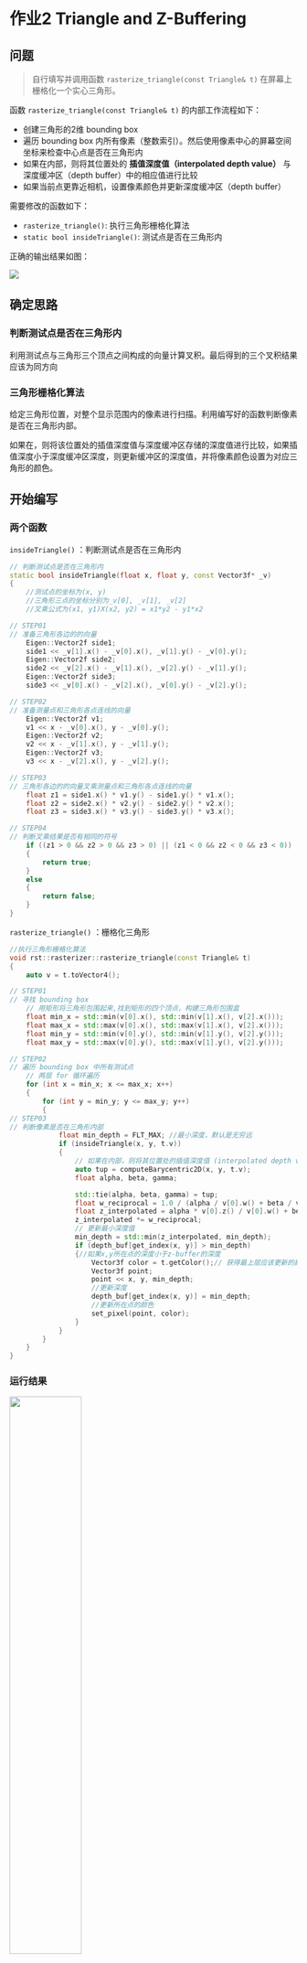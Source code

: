 # 作业2 Triangle and Z-Buffering

## 问题

> 自行填写并调用函数 `rasterize_triangle(const Triangle& t)` 在屏幕上栅格化一个实心三角形。

函数 `rasterize_triangle(const Triangle& t)` 的内部工作流程如下：

- 创建三角形的2维 bounding box
- 遍历 bounding box 内所有像素（整数索引）。然后使用像素中心的屏幕空间坐标来检查中心点是否在三角形内
- 如果在内部，则将其位置处的 **插值深度值（interpolated depth value）** 与深度缓冲区（depth buffer）中的相应值进行比较
- 如果当前点更靠近相机，设置像素颜色并更新深度缓冲区（depth buffer）

需要修改的函数如下：

- `rasterize_triangle()`: 执行三角形栅格化算法
- `static bool insideTriangle()`: 测试点是否在三角形内

正确的输出结果如图：

<img src=./img/hw2_output.png>

## 确定思路

### 判断测试点是否在三角形内

利用测试点与三角形三个顶点之间构成的向量计算叉积。最后得到的三个叉积结果应该为同方向

### 三角形栅格化算法

给定三角形位置，对整个显示范围内的像素进行扫描。利用编写好的函数判断像素是否在三角形内部。

如果在，则将该位置处的插值深度值与深度缓冲区存储的深度值进行比较，如果插值深度小于深度缓冲区深度，则更新缓冲区的深度值，并将像素颜色设置为对应三角形的颜色。


## 开始编写

### 两个函数

`insideTriangle()` ：判断测试点是否在三角形内

```cpp
// 判断测试点是否在三角形内
static bool insideTriangle(float x, float y, const Vector3f* _v)
{
    //测试点的坐标为(x, y)
    //三角形三点的坐标分别为_v[0], _v[1], _v[2]
    //叉乘公式为(x1, y1)X(x2, y2) = x1*y2 - y1*x2

// STEP01
// 准备三角形各边的的向量
    Eigen::Vector2f side1;
    side1 << _v[1].x() - _v[0].x(), _v[1].y() - _v[0].y();
    Eigen::Vector2f side2;
    side2 << _v[2].x() - _v[1].x(), _v[2].y() - _v[1].y();
    Eigen::Vector2f side3;
    side3 << _v[0].x() - _v[2].x(), _v[0].y() - _v[2].y();

// STEP02
// 准备测量点和三角形各点连线的向量
    Eigen::Vector2f v1;
    v1 << x - _v[0].x(), y - _v[0].y();
    Eigen::Vector2f v2;
    v2 << x - _v[1].x(), y - _v[1].y();
    Eigen::Vector2f v3;
    v3 << x - _v[2].x(), y - _v[2].y();

// STEP03
// 三角形各边的的向量叉乘测量点和三角形各点连线的向量
    float z1 = side1.x() * v1.y() - side1.y() * v1.x();
    float z2 = side2.x() * v2.y() - side2.y() * v2.x();
    float z3 = side3.x() * v3.y() - side3.y() * v3.x();

// STEP04
// 判断叉乘结果是否有相同的符号
    if ((z1 > 0 && z2 > 0 && z3 > 0) || (z1 < 0 && z2 < 0 && z3 < 0))
    {
        return true;
    }
    else
    {
        return false;
    }
}
```

`rasterize_triangle()` ：栅格化三角形

```cpp
//执行三角形栅格化算法
void rst::rasterizer::rasterize_triangle(const Triangle& t)
{
    auto v = t.toVector4();

// STEP01
// 寻找 bounding box
    // 用矩形将三角形包围起来,找到矩形的四个顶点，构建三角形包围盒
    float min_x = std::min(v[0].x(), std::min(v[1].x(), v[2].x()));
    float max_x = std::max(v[0].x(), std::max(v[1].x(), v[2].x()));
    float min_y = std::min(v[0].y(), std::min(v[1].y(), v[2].y()));
    float max_y = std::max(v[0].y(), std::max(v[1].y(), v[2].y()));

// STEP02
// 遍历 bounding box 中所有测试点
    // 两层 for 循环遍历
    for (int x = min_x; x <= max_x; x++)
    {
        for (int y = min_y; y <= max_y; y++)
        {
// STEP03
// 判断像素是否在三角形内部
            float min_depth = FLT_MAX; //最小深度，默认是无穷远
            if (insideTriangle(x, y, t.v))
            {
                // 如果在内部，则将其位置处的插值深度值 (interpolated depth value) 与深度缓冲区 (depth buffer) 中的相应值进行比较
                auto tup = computeBarycentric2D(x, y, t.v);
                float alpha, beta, gamma;

                std::tie(alpha, beta, gamma) = tup;
                float w_reciprocal = 1.0 / (alpha / v[0].w() + beta / v[1].w() + gamma / v[2].w());
                float z_interpolated = alpha * v[0].z() / v[0].w() + beta * v[1].z() / v[1].w() + gamma * v[2].z() / v[2].w();
                z_interpolated *= w_reciprocal;
                // 更新最小深度值
                min_depth = std::min(z_interpolated, min_depth);
                if (depth_buf[get_index(x, y)] > min_depth)
                {//如果x,y所在点的深度小于z-buffer的深度
                    Vector3f color = t.getColor();// 获得最上层应该更新的颜色
                    Vector3f point;
                    point << x, y, min_depth;
                    //更新深度
                    depth_buf[get_index(x, y)] = min_depth;
                    //更新所在点的颜色
                    set_pixel(point, color);
                }
            }
        }
    }
}
```

### 运行结果

<img src=./img/hw2_rasterize_triangle_output.png width=50%>

## 提高项

> 用 super-sampling 处理 Anti-aliasing : 注意到当放大图像时，图片边缘会有锯齿感，可以使用 super-sampling 来解决这个问题。
> 方法：对每个像素进行 2*2 采样，并比较前后的结果（这里不考虑像素与像素之间的样本复用）。需要注意的是，对于像素内的每一个样本都需要维护它自己的深度值，即每一个像素都需要维护一个 `sample_list` 。最后，如果实现正确的话，得到的三角形不应该有不正常的黑边

### MSAA 算法

多重采样抗锯齿 Multisampling Anti-Aliasing，MSAA，最常见的反锯齿算法，首先来自于OpenGL

只对z缓冲（z-buffer）和模板缓存（stencil buffer）中的数据进行超级采样抗锯齿的处理。可以简单理解为只对多边形的边缘进行抗锯齿处理。从而相比SSAA对画面中的所有数据进行处理，MSAA对资源的消耗需求大幅度减少，不过在画纸上可能稍有不如SSAA。

### 算法实现

```cpp
void rst::rasterizer::rasterize_triangle(const Triangle& t)

{//执行三角形栅格化算法

   auto v = t.toVector4();

   // 相邻两个像素之间差值为1
   // 这里将每个像素分成4份，即进行 2*2 采样
   // x，y分别取值
   // +0.25, +0.25; +0.75, +0.25; +0.75, +0.75; +0.25, +0.75;
   std::vector<float> _msaa{ 0.25,0.25,0.75,0.75,0.25 };

   float min_x = std::min(v[0].x(), std::min(v[1].x(), v[2].x()));
   float max_x = std::max(v[0].x(), std::max(v[1].x(), v[2].x()));
   float min_y = std::min(v[0].y(), std::min(v[1].y(), v[2].y()));
   float max_y = std::max(v[0].y(), std::max(v[1].y(), v[2].y()));

   for (int x = min_x; x <= max_x; x++)
   {
       for (int y = min_y; y <= max_y; y++)
       {
           float min_depth = FLT_MAX;
           float count = 0.0;
           for (int k = 0; k < 4; k++)
           {// 遍历采样的四个点
               if (insideTriangle(x + _msaa[k + 1], y + _msaa[k], t.v))
               {// 寻找四个采样点中处于三角形内部的点
                   auto tup = computeBarycentric2D(x + _msaa[k + 1], y + _msaa[k], t.v);
                   float alpha, beta, gamma;
                   std::tie(alpha, beta, gamma) = tup;
                   float w_reciprocal = 1.0 / (alpha / v[0].w() + beta / v[1].w() + gamma / v[2].w());
                   float z_interpolated = alpha * v[0].z() / v[0].w() + beta * v[1].z() / v[1].w() + gamma * v[2].z() / v[2].w();
                   z_interpolated *= w_reciprocal;
                   count += 0.25; // 每个采样点占比 1/4
                   min_depth = std::min(z_interpolated, min_depth);
               }
           }
           
           if (count > 0 && depth_buf[get_index(x, y)] > min_depth)
           {// count不为0，就说明该像素至少有 1/4 部分在三角形内
               Vector3f color = t.getColor() * count;// 给颜色加上采样点权重
               Vector3f point;
               point << x, y, min_depth;
               depth_buf[get_index(x, y)] = min_depth;
               set_pixel(point, color);
           }
       }
   }
}
```
### 运行结果

<img src=./img/hw2_msaa_output.png width=50%>

与之前的运行结果进行对比可以发现，先前蓝色三角形边缘处明显的锯齿感在此时已经几乎感觉不到了。

### 黑边分析

仔细观察运行结果，发现在绿色三角形和蓝色三角形重叠部分的边缘上出现了很窄的黑边。

修改代码，让蓝色三角形处于绿色三角形上方，进行对比。

<img src=./img/hw2_msaa_output_blueUp.png width=50%>

为了对比，这里再给出不使用 MSAA 算法时，蓝色三角形在上方时的情况：

<img src=./img/hw2_output_blueUp.png width=50%>

可以发现，黑色描边只在使用了 MSAA 采样算法时出现。

因为在 MSAA 中通过计算图形对某个像素的覆盖率来调整位于图形边缘位置的像素颜色，当覆盖率过低时，接近于 0 的权重值会使得原本的 rgb 颜色数值同样接近于 0，进而导致显示出的颜色接近于黑色。同时蓝色三角形又位于绿色三角形的下方，这就导致重合部分的蓝色完全不会写入像素。

### 解决办法

对每个像素的四个采样点用深度和颜色表进行维护，最后设置像素颜色时，根据四个采样点的颜色之和进行计算。

```cpp
void rst::rasterizer::rasterize_triangle(const Triangle& t) {//执行三角形栅格化算法
    auto v = t.toVector4();
    std::vector<float> msaa{ 0.25,0.25,0.75,0.75,0.25 };

    // 用矩形将三角形包围起来,找到矩形的四个顶点，构建三角形包围盒
    float min_x = std::min(v[0].x(), std::min(v[1].x(), v[2].x()));
    float max_x = std::max(v[0].x(), std::max(v[1].x(), v[2].x()));
    float min_y = std::min(v[0].y(), std::min(v[1].y(), v[2].y()));
    float max_y = std::max(v[0].y(), std::max(v[1].y(), v[2].y()));

    // 遍历三角形包围盒中的所有测试点
    for (int x = min_x; x <= max_x; x++)
    {
        for (int y = min_y; y <= max_y; y++)
        {
            float min_depth = FLT_MAX; //最小深度，默认是无穷远
            int eid = get_index(x, y) * 4;
            for (int k = 0; k < 4; k++)
            {
                if (insideTriangle(x + msaa[k + 1], y + msaa[k], t.v))
                {
                    //如果在三角形内部，计算当前深度,得到当前最小深度
                    auto tup = computeBarycentric2D(x, y, t.v);
                    float alpha, beta, gamma;
                    std::tie(alpha, beta, gamma) = tup;
                    float w_reciprocal = 1.0 / (alpha / v[0].w() + beta / v[1].w() + gamma / v[2].w());
                    float z_interpolated = alpha * v[0].z() / v[0].w() + beta * v[1].z() / v[1].w() + gamma * v[2].z() / v[2].w();
                    z_interpolated *= w_reciprocal;

// depth_sample 维护采样点深度值
// frame_sample 维护采样点颜色，/4 为了保证求和后其整体亮度不变
                    if (z_interpolated < depth_sample[eid + k]) {// 根据插值更新深度列表和颜色
                        depth_sample[eid + k] = z_interpolated;
                        frame_sample[eid + k] = t.getColor() / 4;
                    }

                    min_depth = std::min(depth_sample[eid+k], z_interpolated);
                }
            }
            Vector3f color = frame_sample[eid + 0] + frame_sample[eid + 1] + frame_sample[eid + 2] + frame_sample[eid + 3];
            Vector3f point;
            point << x, y, min_depth;
            set_pixel(point, color);
            depth_buf[get_index(x, y)] = std::min(min_depth, depth_buf[get_index(x,y)]);
        }
    }
}
```

头文件中声明

```cpp
namespace rst{
    class rasterizer{
        ...
        private:
            std::vector<Eigen::Vector3f> frame_sample;
            std::vector<float> depth_sample;
    };
}
```

构造函数初始化：

```cpp
rst::rasterizer::rasterizer(int w, int h) : width(w), height(h)
{
    frame_buf.resize(w * h);
    depth_buf.resize(w * h);
// 因为每个像素以 2*2 采样
// 所以需要维护的列表是之前的 4 倍
    frame_sample.resize(w * h * 4);
    depth_sample.resize(w * h * 4);
}
```

```cpp
void rst::rasterizer::clear(rst::Buffers buff)
{
    if ((buff & rst::Buffers::Color) == rst::Buffers::Color)
    {
        std::fill(frame_buf.begin(), frame_buf.end(), Eigen::Vector3f{0, 0, 0});
        std::fill(frame_sample.begin(), frame_sample.end(), Eigen::Vector3f{ 0,0,0 });
    }
    if ((buff & rst::Buffers::Depth) == rst::Buffers::Depth)
    {
        std::fill(depth_buf.begin(), depth_buf.end(), std::numeric_limits<float>::infinity());
        std::fill(depth_sample.begin(), depth_sample.end(), std::numeric_limits<float>::infinity());
    }
}
```

### 运行结果

<img src=./img/hw2_msaa_noEdge.png width=50%>

<img src=./img/hw2_msaa_noEdge_blueUp.png width=50%>


## 遗留问题

黑边，背景色混入问题
